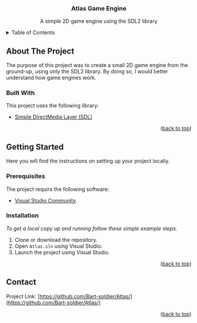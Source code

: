 <a name="readme-top"></a>

<br />
<div align="center">
  <h3 align="center">Atlas Game Engine</h3>

  <p align="center">
    A simple 2D game engine using the SDL2 library
    <br />
  </p>
</div>

<!-- TABLE OF CONTENTS -->
<details>
  <summary>Table of Contents</summary>
  <ol>
    <li>
      <a href="#about-the-project">About The Project</a>
      <ul>
        <li><a href="#built-with">Built With</a></li>
      </ul>
    </li>
    <li>
      <a href="#getting-started">Getting Started</a>
      <ul>
        <li><a href="#prerequisites">Prerequisites</a></li>
        <li><a href="#installation">Installation</a></li>
      </ul>
    </li>
    <li><a href="#contact">Contact</a></li>
  </ol>
</details>

<!-- ABOUT THE PROJECT -->
## About The Project

The purpose of this project was to create a small 2D game engine from the ground-up, using only the SDL2 library. By doing so, I would better understand how game engines work.

### Built With

This project uses the following library:

* [Simple DirectMedia Layer (SDL)](https://www.libsdl.org/)

<p align="right">(<a href="#readme-top">back to top</a>)</p>

<!-- GETTING STARTED -->
## Getting Started

Here you will find the instructions on setting up your project locally.

### Prerequisites

The project requirs the following software:

* [Visual Studio Community](https://visualstudio.microsoft.com/fr/vs/community/)

### Installation

_To get a local copy up and running follow these simple example steps._

1. Clone or download the repository.
2. Open `Atlas.sln` using Visual Studio.
3. Launch the project using Visual Studio.

<p align="right">(<a href="#readme-top">back to top</a>)</p>

<!-- CONTACT -->
## Contact

Project Link: [https://github.com/Bart-soldier/Atlas/](https://github.com/Bart-soldier/Atlas/)

<p align="right">(<a href="#readme-top">back to top</a>)</p>
